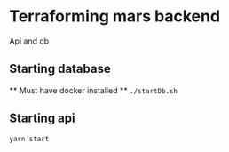 # Terraforming mars backend
Api and db

## Starting database
** Must have docker installed **
`./startDb.sh`

## Starting api
`yarn start`